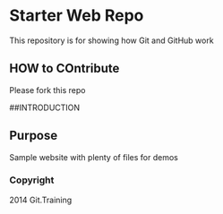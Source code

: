# Starter Web Repo

This repository is for showing how Git and GitHub work


## HOW to COntribute

Please fork this repo


##INTRODUCTION

## Purpose

Sample website with plenty of files for demos

### Copyright

2014 Git.Training